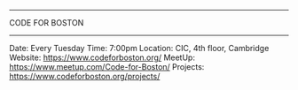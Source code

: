 ***
CODE FOR BOSTON
***
  Date:       Every Tuesday
  Time:       7:00pm
  Location:   CIC, 4th floor, Cambridge
  Website:    https://www.codeforboston.org/
  MeetUp:     https://www.meetup.com/Code-for-Boston/
  Projects:   https://www.codeforboston.org/projects/
